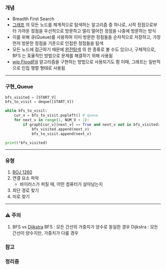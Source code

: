 ### 개념

- Breadth First Search
- [그래프](wip%20Graph.md) 의 모든 노드를 체계적으로 탐색하는 알고리즘 중 하나로, 시작 정점으로부터 가까운 정점을 우선적으로 방문하고 멀리 떨어진 정점을 나중에 방문하는 방식
- 이를 위해 큐(Queue)를 사용하여 이미 방문한 정점들을 순차적으로 저장하고, 가장 먼저 방문한 정점을 기준으로 인접한 정점들을 탐색
- 모든 노드에 접근하기 때문에 [완전탐색](wip%20ExhaustiveSearch.md) 의 한 종류로 볼 수도 있으나, 구체적으로, BFS 는 효율적인 방법으로 문제를 해결하기 위해 사용됨
- [wip FloodFill](wip%20FloodFill.md) 알고리즘을 구현하는 방법으로 사용되기도 함
  이때, 그래프는 일반적으로 인접 행렬 형태로 사용됨


---
### 구현_Queue

```Python
bfs_visited = [START_V]
bfs_to_visit = deque([START_V])

while bfs_to_visit:
	cur_v = bfs_to_visit.popleft() # queue
	for next_v in range(1, NUM_V + 1):
		if graph[cur_v][next_v] == True and next_v not in bfs_visited:
			bfs_visited.append(next_v)
			bfs_to_visit.append(next_v)

print(*bfs_visited)
```


---
### 유형

1. [BOJ 1260](https://www.acmicpc.net/problem/1260)
2. 연결 요소 파악
	* 바이러스가 퍼질 때, 어떤 컴퓨터가 살아남는지
3. 최단 경로 찾기
4. 미로 찾기


---
### ⚠️ 주의

1. BFS vs [Dijkstra](./Dijkstra.md)
   BFS : 모든 간선의 가중치가 양수로 동일한 경우 
   Dijkstra : 모든 간선이 양수지만, 가중치가 다를 경우

### 참고

### 정리중